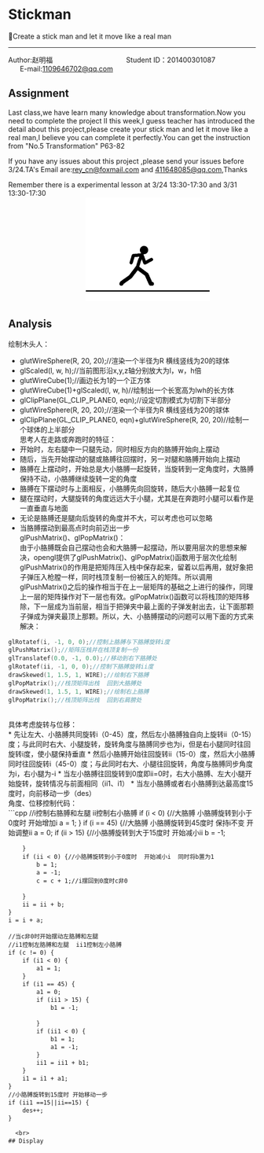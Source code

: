 # Stickman
:runner:Create a stick man and let it move like a real man<br>
__________________________________________________________________________________________
Author:赵明福                                        Student ID：201400301087                            E-mail:1109646702@qq.com<br>
## Assignment
Last class,we have learn many knowledge about transformation.Now you need to complete the project II this week,I guess teacher has introduced the detail about this project,please create your stick man and let it move like a real man,I believe you can complete it perfectly.You can get the instruction from "No.5 Transformation" P63-82

If you have any issues about this project ,please send your issues before 3/24.TA's Email are:rey_cn@foxmail.com and 411648085@qq.com,Thanks

Remember there is a experimental lesson at 3/24 13:30-17:30 and 3/31 13:30-17:30<br>
    　　　　　　　　　　　   ![](https://github.com/Chicharito999/ImageCache/raw/master/image/stickman.gif)
## Analysis
绘制木头人：
* glutWireSphere(R, 20, 20);//渲染一个半径为R 横线竖线为20的球体
* glScaled(l, w, h);//当前图形沿x,y,z轴分别放大为l，w，h倍   
* glutWireCube(1);//画边长为1的一个正方体
* glutWireCube(1)+glScaled(l, w, h)//绘制出一个长宽高为lwh的长方体
* glClipPlane(GL_CLIP_PLANE0, eqn);//设定切割模式为切割下半部分
* glutWireSphere(R, 20, 20);//渲染一个半径为R 横线竖线为20的球体
* glClipPlane(GL_CLIP_PLANE0, eqn)+glutWireSphere(R, 20, 20)//绘制一个球体的上半部分
  <br>
思考人在走路或奔跑时的特征：
* 开始时，左右腿中一只腿先动，同时相反方向的胳膊开始向上摆动
* 随后，当先开始摆动的腿或胳膊往回摆时，另一对腿和胳膊开始向上摆动
* 胳膊在上摆动时，开始总是大小胳膊一起旋转，当旋转到一定角度时，大胳膊保持不动，小胳膊继续旋转一定的角度
* 胳膊在下摆动时与上面相反，小胳膊先向回旋转，随后大小胳膊一起复位
* 腿在摆动时，大腿旋转的角度远远大于小腿，尤其是在奔跑时小腿可以看作是一直垂直与地面
* 无论是胳膊还是腿向后旋转的角度并不大，可以考虑也可以忽略
* 当胳膊摆动到最高点时向前迈出一步
  <br>
glPushMatrix()、glPopMatrix()：<br>
由于小胳膊既会自己摆动也会和大胳膊一起摆动，所以要用层次的思想来解决，opengl提供了glPushMatrix()、glPopMatrix()函数用于层次化绘制glPushMatrix()的作用是把矩阵压入栈中保存起来，留着以后再用，就好象把子弹压入枪膛一样，同时栈顶复制一份被压入的矩阵。所以调用glPushMatrix()之后的操作相当于在上一层矩阵的基础之上进行的操作，同理上一层的矩阵操作对下一层也有效。glPopMatrix()函数可以将栈顶的矩阵移除，下一层成为当前层，相当于把弹夹中最上面的子弹发射出去，让下面那颗子弹成为弹夹最顶上那颗。所以，大、小胳膊摆动的问题可以用下面的方式来解决：<br> 
```cpp
glRotatef(i, -1, 0, 0);//控制上胳膊与下胳膊旋转i度  
glPushMatrix();//矩阵压栈并在栈顶复制一份
glTranslatef(0.0, -1, 0.0);//移动到右下胳膊处
glRotatef(ii, -1, 0, 0);//控制下胳膊旋转ii度 
drawSkewed(1, 1.5, 1, WIRE);//绘制右下胳膊
glPopMatrix();//栈顶矩阵出栈  回到大胳膊处
drawSkewed(1, 1.5, 1, WIRE);//绘制右上胳膊
glPopMatrix();//栈顶矩阵出栈  回到右肩膀处
```
   <br>
具体考虑旋转与位移：<br>
* 先让左大、小胳膊共同旋转i（0-45）度，然后左小胳膊独自向上旋转ii（0-15）度；与此同时右大、小腿旋转，旋转角度与胳膊同步也为i，但是右小腿同时往回旋转i度，使小腿保持垂直
* 然后小胳膊开始往回旋转ii（15-0）度，然后大小胳膊同时往回旋转i（45-0）度；与此同时右大、小腿往回旋转，角度与胳膊同步角度为i，右小腿为-i
* 当左小胳膊往回旋转到0度即ii=0时，右大小胳膊、左大小腿开始旋转，旋转情况与前面相同（ii1、i1）
* 当左小胳膊或者右小胳膊到达最高度15度时，向前移动一步（des）<br>
角度、位移控制代码：<br>
```cpp
	//i控制右胳膊和左腿  ii控制右小胳膊
	if (i < 0) {//大胳膊 小胳膊旋转到小于0度时  开始增加i
		a = 1;
	}
	if (i == 45) {//大胳膊 小胳膊旋转到45度时  保持i不变 开始调整ii
		a = 0;
		if (ii > 15) {//小胳膊旋转到大于15度时  开始减小ii
			b = -1;
			
		}
		if (ii < 0) {//小胳膊旋转到小于0度时  开始减小i  同时将b置为1
			b = 1;
			a = -1;
			c = c + 1;//i摆回到0度时c非0
			
		}
		ii = ii + b;
	}
	i = i + a;

	//当c非0时开始摆动左胳膊和左腿
	//i1控制左胳膊和左腿  ii1控制左小胳膊
	if (c != 0) {
		if (i1 < 0) {
			a1 = 1;
		}
		if (i1 == 45) {
			a1 = 0;
			if (ii1 > 15) {
				b1 = -1;

			}
			if (ii1 < 0) {
				b1 = 1;
				a1 = -1;
			}
			ii1 = ii1 + b1;
		}
		i1 = i1 + a1;
	}
	//小胳膊旋转到15度时 开始移动一步
	if (ii1 ==15||ii==15) {
		des++;
	}
```
  <br>
## Display
